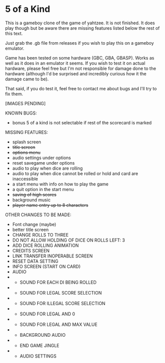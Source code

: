 # 5 of a Kind

This is a gameboy clone of the game of yahtzee. It is not finished. It does play though but be aware there are missing features listed below the rest of this text.

Just grab the .gb file from releases if you wish to play this on a gameboy emulator.

Game has been tested on some hardware (GBC, GBA, GBASP). Works as well as it does in an emulator it seems. If you wish to test it on actual hardware, please feel free but I'm not responsible for damage done to the hardware (although I'd be surprised and incredibly curious how it the damage came to be).

That said, if you do test it, feel free to contact me about bugs and I'll try to fix them.

[IMAGES PENDING]

KNOWN BUGS:
* bonus 5 of a kind is not selectable if rest of the scorecard is marked

MISSING FEATURES:
* splash screen
* ~~title screen~~
* ~~options menu~~
* audio settings under options
* reset savegame under options
* audio to play when dice are rolling
* audio to play when dice cannot be rolled or hold and card are inaccessible
* a start menu with info on how to play the game
* a quit option in the start menu
* ~~saving of high scores~~
* background music
* ~~player name entry up to 8 characters~~

OTHER CHANGES TO BE MADE:
* Font change (maybe)
* better title screen
* CHANGE ROLLS TO THREE
* DO NOT ALLOW HOLDING OF DICE ON ROLLS LEFT: 3
* ADD DICE ROLLING ANIMATION
* CREDITS SCREEN
* LINK TRANSFER INOPERABLE SCREEN
* RESET DATA SETTING
* INFO SCREEN (START ON CARD)
* AUDIO
* * SOUND FOR EACH DI BEING ROLLED
* * SOUND FOR LEGAL SCORE SELECTION
* * SOUND FOR ILLEGAL SCORE SELECTION
* * SOUND FOR LEGAL AND 0
* * SOUND FOR LEGAL AND MAX VALUE
* * BACKGROUND AUDIO
* * END GAME JINGLE
* * AUDIO SETTINGS
